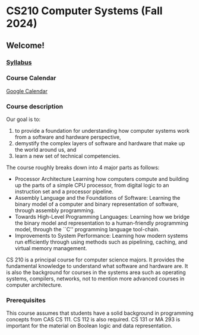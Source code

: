 # CS210 Computer Systems (Fall 2024)
## Welcome!
### [Syllabus](https://cs-210-infrastructure.github.io/CS210-Website/syllabus.pdf)

### Course Calendar
[Google Calendar](https://calendar.google.com/calendar/embed?src=c_7c2d913d2b407c9e3a61f4c9a4018948feee4d61d027e3750a6de1a3c7c3c146%40group.calendar.google.com&ctz=America%2FNew_York)

### Course description
Our goal is to:

1) to provide a foundation for understanding how computer systems work from a software and hardware perspective,<br>
2) demystify the complex layers of software and hardware that make up the world around us, and<br>
3) learn a new set of technical competencies.<br>
   
The course roughly breaks down into 4 major parts as follows:
- Processor Architecture Learning how computers compute and building up the parts of a simple CPU processor, from digital logic to an instruction set and a processor pipeline.
- Assembly Language and the Foundations of Software: Learning the binary model of a computer and binary representation of software, through assembly programming.
- Towards High-Level Programming Languages: Learning how we bridge the binary model and representation to a human-friendly programming model, through the ``C'' programming language tool-chain.
- Improvements to System Performance: Learning how modern systems run efficiently through using methods such as pipelining, caching, and virtual memory management.

CS 210 is a principal course for computer science majors. It provides the fundamental knowledge to understand what software and hardware are. It is also the background for courses in the systems area such as operating systems, compilers, networks, not to mention more advanced courses in computer architecture.
### Prerequisites
This course assumes that students have a solid background in programming concepts from CAS CS 111. CS 112 is also required. CS 131 or MA 293 is important for the material on Boolean logic and data representation.
